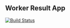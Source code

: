 ## Worker Result App

[![Build Status](http://34.76.152.249:8080/buildStatus/icon?job=instavote%2Fresult-build&subject=Build&color=blue)](http://34.76.152.249:8080/job/instavote/job/result-build/)
